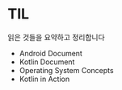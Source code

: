 # TIL

읽은 것들을 요약하고 정리합니다

* Android Document
* Kotlin Document
* Operating System Concepts
* Kotlin in Action



